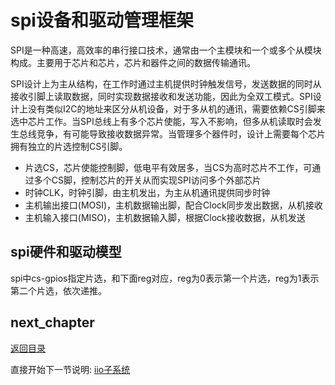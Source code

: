 # spi设备和驱动管理框架

SPI是一种高速，高效率的串行接口技术，通常由一个主模块和一个或多个从模块构成。主要用于芯片和芯片，芯片和器件之间的数据传输通讯。

SPI设计上为主从结构，在工作时通过主机提供时钟触发信号，发送数据的同时从接收引脚上读取数据，同时实现数据接收和发送功能，因此为全双工模式。SPI设计上没有类似I2C的地址来区分从机设备，对于多从机的通讯，需要依赖CS引脚来选中芯片工作。当SPI总线上有多个芯片使能，写入不影响，但多从机读取时会发生总线竞争，有可能导致接收数据异常。当管理多个器件时，设计上需要每个芯片拥有独立的片选控制CS引脚。

- 片选CS，芯片使能控制脚，低电平有效居多，当CS为高时芯片不工作，可通过多个CS脚，控制芯片的开关从而实现SPI访问多个外部芯片
- 时钟CLK，时钟引脚，由主机发出，为主从机通讯提供同步时钟
- 主机输出接口(MOSI)，主机数据输出脚，配合Clock同步发出数据，从机接收
- 主机输入接口(MISO)，主机数据输入脚，根据Clock接收数据，从机发送

## spi硬件和驱动模型



spi中cs-gpios指定片选，和下面reg对应，reg为0表示第一个片选，reg为1表示第二个片选，依次递推。

## next_chapter

[返回目录](../README.md)

直接开始下一节说明: [iio子系统](./ch03-09.iio_subsystem.md)

